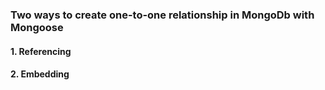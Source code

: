 ### Two ways to create one-to-one relationship in MongoDb with Mongoose

#### 1. Referencing 
#### 2. Embedding